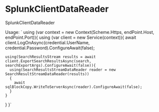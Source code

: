 # SplunkClientDataReader
SplunkClientDataReader

Usage:
`
using (var context = new Context(Scheme.Https, endPoint.Host, endPoint.Port)){
  using (var client = new Service(context)){
    await client.LogOnAsync(credential.UserName, credential.Password).ConfigureAwait(false);
    
    using(SearchResultsStream results = await client.ExportSearchResultsAsync(search, searchExportArgs).ConfigureAwait(false)){
      using(SearchResultsStreamDataReader reader = new SearchResultStreamDataReader(results))
      {
        await sqlBlockCopy.WriteToServerAsync(reader).ConfigureAwait(false);
      }
    }
  }
}`
